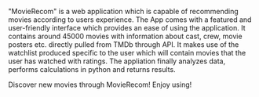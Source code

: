 "MovieRecom" is a web application which is capable of recommending movies according to users experience. The App comes with a featured and user-friendly interface which provides an ease of using the application. It contains around 45000 movies with information about cast, crew, movie posters etc. directly pulled from TMDb through API. It makes use of the watchlist produced specific to the user which will contain movies that the user has watched with ratings. The appliation finally analyzes data, performs calculations in python and returns results.

Discover new movies through MovieRecom! Enjoy using!